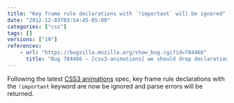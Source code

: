 ```yaml
---
title: "Key frame rule declarations with `!important` will be ignored"
date: "2012-12-03T03:54:45-05:00"
categories: ["css"]
tags: []
versions: ["19"]
references:
    - url: "https://bugzilla.mozilla.org/show_bug.cgi?id=784466"
      title: "Bug 784466 – [css3-animations] we should drop declarations in keyframe rules that have !important"
---
```

Following the latest [CSS3 animations](https://developer.mozilla.org/docs/Web/Guide/CSS/Using_CSS_animations) spec, key frame rule declarations with the `!important` keyword are now be ignored and parse errors will be returned.

